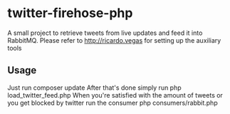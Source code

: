 # twitter-firehose-php
A small project to retrieve tweets from live updates and feed it into RabbitMQ.
Please refer to http://ricardo.vegas for setting up the auxiliary tools

## Usage
Just run 
  composer update
After that's done simply run
  php load_twitter_feed.php
When you're satisfied with the amount of tweets or you get blocked by twitter run the consumer
  php consumers/rabbit.php
